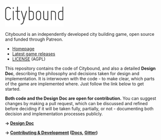 <img src="cb.png" alt="Citybound" width="192"/>

Citybound is an independently developed city building game, open source and funded through Patreon.

* [Homepage](http://cityboundsim.com)
* [Latest game releases](https://github.com/aeickhoff/citybound/releases)
* [LICENSE](LICENSE.txt) (AGPL)

This repository contains the code of Citybound, and also a detailed **Design Doc**, describing the philosophy and decisions taken for design and implementation. It is interwoven with the code - to make clear, which parts of the game are implemented where. Just follow the link below to get started.

**Both code and the Design Doc are open for contribution.** You can suggest changes by making a pull request, which can be discussed and refined before deciding if it will be taken fully, partially, or not - documenting both decision and implementation processes publicly.

**→ [Design Doc](game/README.md)**

**→ [Contributing & Development](CONTRIBUTING.md) ([Docs](http://citybound.github.io/citybound), [Gitter](https://gitter.im/citybound/Lobby))**
